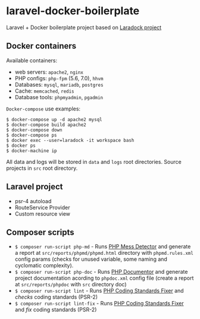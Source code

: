 # laravel-docker-boilerplate

Laravel + Docker boilerplate project based on [Laradock project](https://github.com/laradock/laradock)

## Docker containers

Available containers:
  - web servers: `apache2`, `nginx`
  - PHP configs: `php-fpm` (5.6, 7.0), `hhvm`
  - Databases: `mysql`, `mariadb`, `postgres`
  - Cache: `memcached`, `redis`
  - Database tools: `phpmyadmin`, `pgadmin`

`Docker-compose` use examples:  

```
$ docker-compose up -d apache2 mysql
$ docker-compose build apache2
$ docker-compose down
$ docker-compose ps
$ docker exec --user=laradock -it workspace bash
$ docker ps
$ docker-machine ip
```
All data and logs will be stored in `data` and `logs` root directories. Source projects in `src` root directory.

## Laravel project

  * psr-4 autoload
  * RouteService Provider
  * Custom resource view

## Composer scripts

  * `$ composer run-script php-md` - Runs [PHP Mess Detector](https://phpmd.org) and generate a report at `src/reports/phpmd/phpmd.html` directory with `phpmd.rules.xml` config params (checks for unused variable, some naming and cyclomatic complexity).
  * `$ composer run-script php-doc` - Runs [PHP Documentor](https://phpdoc.org) and generate project documentation acording to `phpdoc.xml` config file (create a report at `src/reports/phpdoc` with `src` directory doc)
  * `$ composer run-script lint` - Runs [PHP Coding Standards Fixer](https://github.com/FriendsOfPHP/PHP-CS-Fixer) and *checks* coding standards (PSR-2)
  * `$ composer run-script lint-fix` - Runs [PHP Coding Standards Fixer](https://github.com/FriendsOfPHP/PHP-CS-Fixer) and *fix* coding standards (PSR-2)
